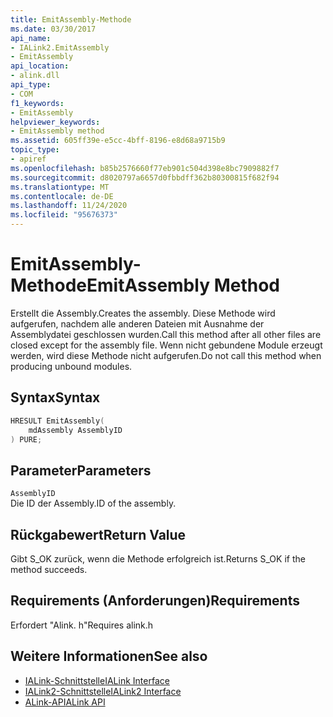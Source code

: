 ```yaml
---
title: EmitAssembly-Methode
ms.date: 03/30/2017
api_name:
- IALink2.EmitAssembly
- EmitAssembly
api_location:
- alink.dll
api_type:
- COM
f1_keywords:
- EmitAssembly
helpviewer_keywords:
- EmitAssembly method
ms.assetid: 605ff39e-e5cc-4bff-8196-e8d68a9715b9
topic_type:
- apiref
ms.openlocfilehash: b85b2576660f77eb901c504d398e8bc7909882f7
ms.sourcegitcommit: d8020797a6657d0fbbdff362b80300815f682f94
ms.translationtype: MT
ms.contentlocale: de-DE
ms.lasthandoff: 11/24/2020
ms.locfileid: "95676373"
---
```

# <a name="emitassembly-method"></a><span data-ttu-id="6f9af-102">EmitAssembly-Methode</span><span class="sxs-lookup"><span data-stu-id="6f9af-102">EmitAssembly Method</span></span>

<span data-ttu-id="6f9af-103">Erstellt die Assembly.</span><span class="sxs-lookup"><span data-stu-id="6f9af-103">Creates the assembly.</span></span> <span data-ttu-id="6f9af-104">Diese Methode wird aufgerufen, nachdem alle anderen Dateien mit Ausnahme der Assemblydatei geschlossen wurden.</span><span class="sxs-lookup"><span data-stu-id="6f9af-104">Call this method after all other files are closed except for the assembly file.</span></span> <span data-ttu-id="6f9af-105">Wenn nicht gebundene Module erzeugt werden, wird diese Methode nicht aufgerufen.</span><span class="sxs-lookup"><span data-stu-id="6f9af-105">Do not call this method when producing unbound modules.</span></span>  
  
## <a name="syntax"></a><span data-ttu-id="6f9af-106">Syntax</span><span class="sxs-lookup"><span data-stu-id="6f9af-106">Syntax</span></span>  
  
```cpp  
HRESULT EmitAssembly(  
    mdAssembly AssemblyID  
) PURE;  
```  
  
## <a name="parameters"></a><span data-ttu-id="6f9af-107">Parameter</span><span class="sxs-lookup"><span data-stu-id="6f9af-107">Parameters</span></span>  

 `AssemblyID`  
 <span data-ttu-id="6f9af-108">Die ID der Assembly.</span><span class="sxs-lookup"><span data-stu-id="6f9af-108">ID of the assembly.</span></span>  
  
## <a name="return-value"></a><span data-ttu-id="6f9af-109">Rückgabewert</span><span class="sxs-lookup"><span data-stu-id="6f9af-109">Return Value</span></span>  

 <span data-ttu-id="6f9af-110">Gibt S_OK zurück, wenn die Methode erfolgreich ist.</span><span class="sxs-lookup"><span data-stu-id="6f9af-110">Returns S_OK if the method succeeds.</span></span>  
  
## <a name="requirements"></a><span data-ttu-id="6f9af-111">Requirements (Anforderungen)</span><span class="sxs-lookup"><span data-stu-id="6f9af-111">Requirements</span></span>  

 <span data-ttu-id="6f9af-112">Erfordert "Alink. h"</span><span class="sxs-lookup"><span data-stu-id="6f9af-112">Requires alink.h</span></span>  
  
## <a name="see-also"></a><span data-ttu-id="6f9af-113">Weitere Informationen</span><span class="sxs-lookup"><span data-stu-id="6f9af-113">See also</span></span>

- [<span data-ttu-id="6f9af-114">IALink-Schnittstelle</span><span class="sxs-lookup"><span data-stu-id="6f9af-114">IALink Interface</span></span>](ialink-interface.md)
- [<span data-ttu-id="6f9af-115">IALink2-Schnittstelle</span><span class="sxs-lookup"><span data-stu-id="6f9af-115">IALink2 Interface</span></span>](ialink2-interface.md)
- [<span data-ttu-id="6f9af-116">ALink-API</span><span class="sxs-lookup"><span data-stu-id="6f9af-116">ALink API</span></span>](index.md)
